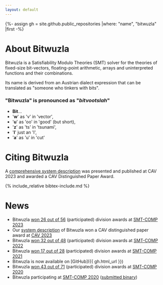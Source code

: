 ```yaml
---
layout: default
---
```


{%- assign gh = site.github.public_repositories |where: "name", "bitwuzla" |first -%}

# About Bitwuzla

Bitwuzla is a Satisfiability Modulo Theories (SMT) solver for the theories of
fixed-size bit-vectors, floating-point arithmetic, arrays and uninterpreted
functions and their combinations.

Its name is derived from an Austrian dialect expression that can be translated
as "<span class="orange">someone who tinkers with bits</span>".

### "Bitwuzla" is pronounced as "<span class="orange">*bitvootslah*</span>"

- **Bit**...
- '**w**' as 'v' in 'vector',
- '**u**' as 'oo' in 'good' (but short),
- '**z**' as 'ts' in 'tsunami',
- '**l**' just an 'l',
- '**a**' as 'u' in 'cut'

# Citing Bitwuzla

A [comprehensive system description](/data/NiemetzP-CAV23.pdf) was presented and published at CAV 2023
and awarded a <span class="orange">CAV Distinguished Paper Award</span>.

{% include_relative bibtex-include.md %}

# News

- Bitwuzla [won 26 out of 56](/awards/smt-comp-2023.html) (participated) division awards at [SMT-COMP 2023](http://www.smt-comp.org/2023)
- Our [system description](/data/NiemetzP-CAV23.pdf) of Bitwuzla won a <span class="orange">CAV distinguished paper award</span> at [CAV 2023](http://www.i-cav.org/2023/)
- Bitwuzla [won 32 out of 48](/awards/smt-comp-2022.html) (participated) division awards at [SMT-COMP 2022](http://www.smt-comp.org/2022)
- Bitwuzla [won 17 out of 28](/awards/smt-comp-2021.html) (participated) division awards at [SMT-COMP 2021](http://www.smt-comp.org/2021)
- Bitwuzla is now available on [GitHub]({{ gh.html_url }})
- Bitwuzla [won 43 out of 71](/awards/smt-comp-2020.html) (participated) division awards at [SMT-COMP 2020](http://www.smt-comp.org/2020)
- Bitwuzla participating at [SMT-COMP 2020](https://smt-comp.github.io/2020) ([submitted binary](https://www.starexec.org/starexec/secure/details/solver.jsp?id=28818))


